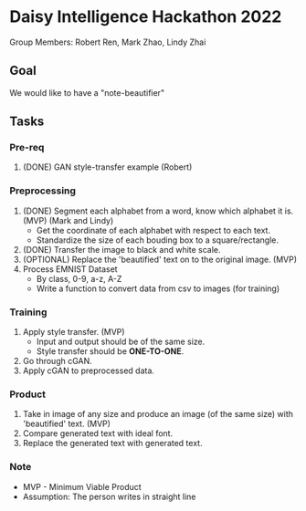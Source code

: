 # Daisy Intelligence Hackathon 2022
Group Members: Robert Ren, Mark Zhao, Lindy Zhai

## Goal
We would like to have a "note-beautifier"

## Tasks
### Pre-req
1. (DONE) GAN style-transfer example (Robert)

### Preprocessing
1. (DONE) Segment each alphabet from a word, know which alphabet it is. (MVP) (Mark and Lindy)
    * Get the coordinate of each alphabet with respect to each text.
    * Standardize the size of each bouding box to a square/rectangle.
2. (DONE) Transfer the image to black and white scale.
3. (OPTIONAL) Replace the 'beautified' text on to the original image. (MVP)
4. Process EMNIST Dataset
    * By class, 0-9, a-z, A-Z
    * Write a function to convert data from csv to images (for training)

### Training
1. Apply style transfer. (MVP)
    * Input and output should be of the same size.
    * Style transfer should be **ONE-TO-ONE**.
2. Go through cGAN.
3. Apply cGAN to preprocessed data.

### Product
1. Take in image of any size and produce an image (of the same size) with 'beautified' text. (MVP)
2. Compare generated text with ideal font.
3. Replace the generated text with generated text.

### Note
* MVP - Minimum Viable Product
* Assumption: The person writes in straight line
